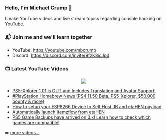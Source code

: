 ### Hello, I'm Michael Crump 👋

I make YouTube videos and live stream topics regarding console hacking on YouTube. 

### 📬 Join me and we'll learn together

- YouTube: https://youtube.com/mbcrump
- Discord: https://discord.com/invite/9fzK8jcJpd

### 📺 Latest YouTube Videos

<div align="center">

[<img src="https://img.shields.io/badge/-Subscribe-red?style=for-the-badge&logo=youtube&logoColor=white"/>](https://www.youtube.com/c/mbcrump?sub_confirmation=1)

</div>

<!-- YOUTUBE:START -->
- [PS5-Xplorer 1.01 is OUT and Includes Translation and Avatar Support!](https://www.youtube.com/watch?v=d1kfM_dthyQ)
- [#PlayStation Homebrew News &lpar;PS4 11.50 Beta, PS5-Xplorer, $50,000 bounty &amp; more&rpar;](https://www.youtube.com/watch?v=ic_f2bhcgKQ)
- [How to setup your ESP8266 Device to Self Host JB and etaHEN payload](https://www.youtube.com/watch?v=29l3DRQo_UI)
- [Automatically launch Itemzflow from etaHEN](https://www.youtube.com/watch?v=PWLMCmpvaOU)
- [PS5 Game Backups have arrived on 3.x! Learn how to check which games are compatible!](https://www.youtube.com/watch?v=SmicG2yUAZE)
<!-- YOUTUBE:END -->

➡️ [more videos...](https://youtube.com/mbcrump)

